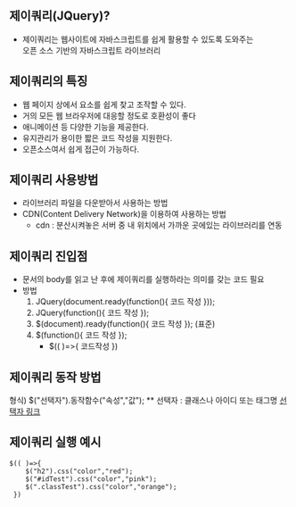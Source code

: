 ## 제이쿼리(JQuery)?

- 제이쿼리는 웹사이트에 자바스크립트를 쉽게 활용할 수 있도록 도와주는 <br>
  오픈 소스 기반의 자바스크립트 라이브러리

## 제이쿼리의 특징

- 웹 페이지 상에서 요소를 쉽게 찾고 조작할 수 있다.
- 거의 모든 웹 브라우저에 대응할 정도로 호환성이 좋다
- 애니메이션 등 다양한 기능을 제공한다.
- 유지관리가 용이한 짧은 코드 작성을 지원한다.
- 오픈소스여서 쉽게 접근이 가능하다.

## 제이쿼리 사용방법

- 라이브러리 파일을 다운받아서 사용하는 방법
- CDN(Content Delivery Network)을 이용하여 사용하는 방법
  - cdn : 분산시켜놓은 서버 중 내 위치에서 가까운 곳에있는 라이브러리를 연동

## 제이쿼리 진입점

- 문서의 body를 읽고 난 후에 제이쿼리를 실행하라는 의미를 갖는 코드 필요
- 방법
  1. JQuery(document.ready(function(){ 코드 작성 }));
  2. JQuery(function(){ 코드 작성 });
  3. $(document).ready(function(){ 코드 작성 }); (표준)
  4. $(function(){ 코드 작성 });
     - $(( )=>{ 코드작성 })

## 제이쿼리 동작 방법

형식) $("선택자").동작함수("속성","값");
\*\* 선택자 : 클래스나 아이디 또는 태그명
[선택자 링크]()

## 제이쿼리 실행 예시

```
$(( )=>{
    $("h2").css("color","red");
    $("#idTest").css("color","pink");
    $(".classTest").css("color","orange");
 })
```
